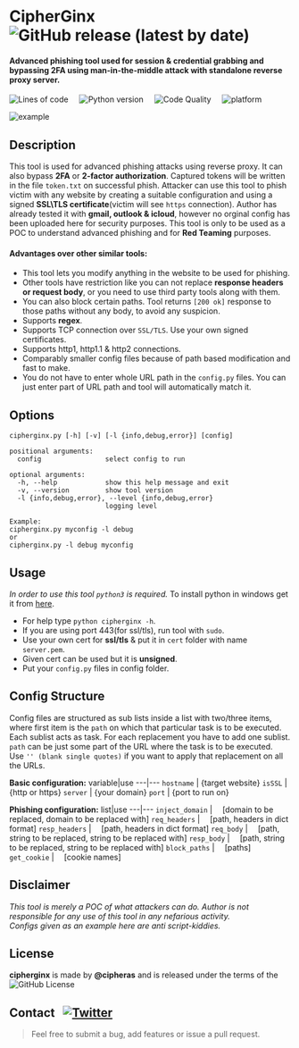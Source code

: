 # CipherGinx &nbsp; ![GitHub release (latest by date)](https://img.shields.io/github/v/release/cipheras/cipherginx?style=flat-square&logo=superuser)
#### Advanced phishing tool used for session & credential grabbing and bypassing 2FA using man-in-the-middle attack with standalone reverse proxy server. 

![Lines of code](https://img.shields.io/tokei/lines/github/cipheras/cipherginx?style=flat-square)
&nbsp;&nbsp;&nbsp;&nbsp;![Python version](https://img.shields.io/badge/python-3.X-green?style=flat-square&labelColor=grey&color=darkgreen)
&nbsp;&nbsp;&nbsp;&nbsp;![Code Quality](https://img.shields.io/badge/dynamic/json?url=https://jsonkeeper.com/b/KNO7&label=code%20quality&query=codequality&style=flat-square&labelColor=grey&color=yellowgreen)
&nbsp;&nbsp;&nbsp;&nbsp;![platform](https://img.shields.io/badge/dynamic/json?url=https://jsonkeeper.com/b/KNO7&label=platform&query=platform&style=flat-square&labelColor=grey&color=purple)

![example](../asset/screen.png?raw=true)

## Description
This tool is used for advanced phishing attacks using reverse proxy. It can also bypass **2FA** or **2-factor authorization**. Captured tokens will be written in the file `token.txt` on successful phish. Attacker can use this tool to phish victim with any website by creating a suitable configuration and using a signed **SSL\TLS certificate**(victim will see `https` connection). Author has already tested it with **gmail, outlook & icloud**, however no orginal config has been uploaded here for security purposes. This tool is only to be used as a POC to understand advanced phishing and for **Red Teaming** purposes.
<br>

#### Advantages over other similar tools:
- This tool lets you modify anything in the website to be used for phishing. 
- Other tools have restriction like you can not replace **response headers or request body**, or you need to use third party tools along with them. 
- You can also block certain paths. Tool returns `[200 ok]` response to those paths without any body, to avoid any suspicion.
- Supports **regex**.
- Supports TCP connection over `SSL/TLS`. Use your own signed certificates. 
- Supports http1, http1.1 & http2 connections.
- Comparably smaller config files because of path based modification and fast to make. 
- You do not have to enter whole URL path in the `config.py` files. You can just enter part of URL path and tool will automatically match it.


## Options
```
cipherginx.py [-h] [-v] [-l {info,debug,error}] [config]

positional arguments:
  config                select config to run

optional arguments:
  -h, --help            show this help message and exit
  -v, --version         show tool version
  -l {info,debug,error}, --level {info,debug,error}
                        logging level

Example:
cipherginx.py myconfig -l debug
or
cipherginx.py -l debug myconfig
```

## Usage
*In order to use this tool `python3` is required.* 
To install python in windows get it from [here](https://www.python.org/downloads/).
<br>
- For help type `python cipherginx -h`.
- If you are using port 443(for ssl/tls), run tool with `sudo`.
- Use your own cert for **ssl/tls** & put it in `cert` folder with name `server.pem`.
- Given cert can be used but it is **unsigned**.
- Put your `config.py` files in config folder.

## Config Structure
Config files are structured as sub lists inside a list with two/three items, where first item is the `path` on which that particular task is to be executed.
<br>
Each sublist acts as task. For each replacement you have to add one sublist.
<br>
`path` can be just some part of the URL where the task is to be executed.
<br>
Use `'' (blank single quotes)` if you want to apply that replacement on all the URLs.
<br>

**Basic configuration:**
variable|use
---|---
`hostname` | {target website}
`isSSL`    | {http or https}
`server`   | {your domain}
`port`     | {port to run on}

**Phishing configuration:**
list|use
---|---
`inject_domain` |&emsp; [domain to be replaced, domain to be replaced with] 
`req_headers`   |&emsp; [path, headers in dict format]
`resp_headers`  |&emsp; [path, headers in dict format]
`req_body`      |&emsp; [path, string to be replaced, string to be replaced with]
`resp_body`     |&emsp; [path, string to be replaced, string to be replaced with]
`block_paths`   |&emsp; [paths]
`get_cookie`    |&emsp; [cookie names]

## Disclaimer
*This tool is merely a POC of what attackers can do. Author is not responsible for any use of this tool in any nefarious activity.*<br>
*Configs given as an example here are anti script-kiddies.*

## License
**cipherginx** is made by **@cipheras** and is released under the terms of the &nbsp;![GitHub License](https://img.shields.io/github/license/cipheras/cipherginx?color=darkgreen)

## Contact &nbsp; [![Twitter](https://img.shields.io/twitter/url?style=social&url=https%3A%2F%2Fgithub.com%2Fcipheras%2Fcipherginx&label=Tweet)](https://twitter.com/intent/tweet?text=Hi:&url=https%3A%2F%2Fgithub.com%2Fcipheras%2Fcipherginx)
> Feel free to submit a bug, add features or issue a pull request.

